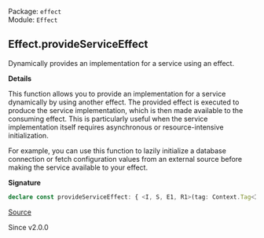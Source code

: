 Package: `effect`<br />
Module: `Effect`<br />

## Effect.provideServiceEffect

Dynamically provides an implementation for a service using an effect.

**Details**

This function allows you to provide an implementation for a service
dynamically by using another effect. The provided effect is executed to
produce the service implementation, which is then made available to the
consuming effect. This is particularly useful when the service implementation
itself requires asynchronous or resource-intensive initialization.

For example, you can use this function to lazily initialize a database
connection or fetch configuration values from an external source before
making the service available to your effect.

**Signature**

```ts
declare const provideServiceEffect: { <I, S, E1, R1>(tag: Context.Tag<I, S>, effect: Effect<NoInfer<S>, E1, R1>): <A, E, R>(self: Effect<A, E, R>) => Effect<A, E | E1, R1 | Exclude<R, I>>; <A, E, R, I, S, E1, R1>(self: Effect<A, E, R>, tag: Context.Tag<I, S>, effect: Effect<NoInfer<S>, E1, R1>): Effect<A, E | E1, R1 | Exclude<R, I>>; }
```

[Source](https://github.com/Effect-TS/effect/tree/main/packages/effect/src/Effect.ts#L7491)

Since v2.0.0